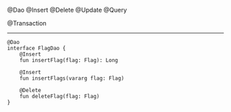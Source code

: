 @Dao
@Insert
@Delete
@Update
@Query

@Transaction

---

```
@Dao
interface FlagDao {
    @Insert
    fun insertFlag(flag: Flag): Long

    @Insert
    fun insertFlags(vararg flag: Flag)
    
    @Delete
    fun deleteFlag(flag: Flag)
}
```
